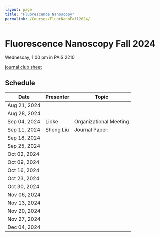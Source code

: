 ```yaml
---
layout: page
title: "Fluorescence Nanoscopy"
permalink: /Courses/FluorNanoFall2024/
---
```


# Fluorescence Nanoscopy Fall 2024

Wednesday, 1:00 pm in PAIS 2210

[journal club sheet](https://unmm-my.sharepoint.com/:x:/r/personal/ellyset_unm_edu/_layouts/15/Doc.aspx?sourcedoc=%7BB971F8B8-5AAA-4DC8-BA60-AD7624F6E919%7D&file=Fluor%20Nano%20Seminar%20Fall%202024.xlsx&fromShare=true&action=default&mobileredirect=true)

## Schedule
| Date          | Presenter | Topic |
|---------------|-----------|-------|
| Aug 21, 2024  |           |       |
| Aug 28, 2024  |           |       |
| Sep 04, 2024  | Lidke        | Organizational Meeting |
| Sep 11, 2024  | Sheng Liu | Journal Paper:        |
| Sep 18, 2024  |           |       |
| Sep 25, 2024  |           |       |
| Oct 02, 2024  |           |       |
| Oct 09, 2024  |           |       |
| Oct 16, 2024  |           |       |
| Oct 23, 2024  |           |       |
| Oct 30, 2024  |           |       |
| Nov 06, 2024  |           |       |
| Nov 13, 2024  |           |       |
| Nov 20, 2024  |           |       |
| Nov 27, 2024  |           |       |
| Dec 04, 2024  |           |       |
